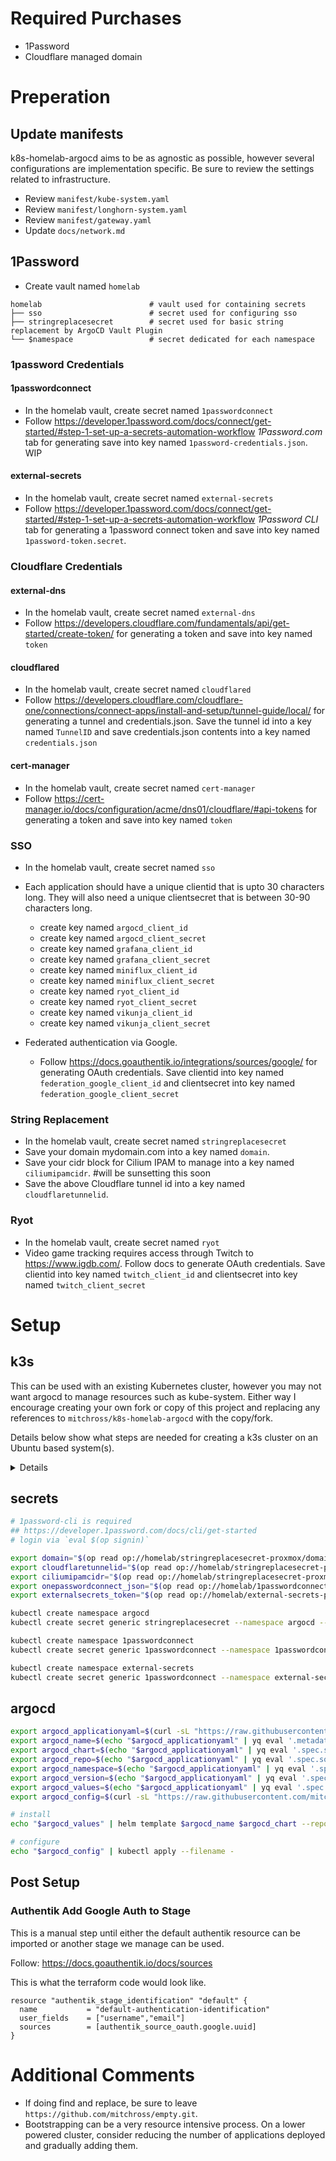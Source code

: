 # Required Purchases
- 1Password
- Cloudflare managed domain

# Preperation

## Update manifests
k8s-homelab-argocd aims to be as agnostic as possible, however several configurations are implementation specific.  Be sure to review the settings related to infrastructure.
- Review `manifest/kube-system.yaml`
- Review `manifest/longhorn-system.yaml`
- Review `manifest/gateway.yaml`
- Update `docs/network.md`

## 1Password
- Create vault named `homelab`
```
homelab                        # vault used for containing secrets
├── sso                        # secret used for configuring sso
├── stringreplacesecret        # secret used for basic string replacement by ArgoCD Vault Plugin
└── $namespace                 # secret dedicated for each namespace
```

### 1password Credentials
#### 1passwordconnect
- In the homelab vault, create secret named `1passwordconnect`
- Follow https://developer.1password.com/docs/connect/get-started/#step-1-set-up-a-secrets-automation-workflow _1Password.com_ tab for generating save into key named `1password-credentials.json`. WIP

#### external-secrets
- In the homelab vault, create secret named `external-secrets`
- Follow https://developer.1password.com/docs/connect/get-started/#step-1-set-up-a-secrets-automation-workflow _1Password CLI_ tab for generating a 1password connect token and save into key named `1password-token.secret`.

### Cloudflare Credentials

#### external-dns
- In the homelab vault, create secret named `external-dns`
- Follow https://developers.cloudflare.com/fundamentals/api/get-started/create-token/ for generating a token and save into key named `token`

#### cloudflared
- In the homelab vault, create secret named `cloudflared`
- Follow https://developers.cloudflare.com/cloudflare-one/connections/connect-apps/install-and-setup/tunnel-guide/local/ for generating a tunnel and credentials.json. Save the tunnel id into a key named `TunnelID` and save credentials.json contents into a key named `credentials.json`

#### cert-manager
- In the homelab vault, create secret named `cert-manager`
- Follow https://cert-manager.io/docs/configuration/acme/dns01/cloudflare/#api-tokens for generating a token and save into key named `token`

### SSO
- In the homelab vault, create secret named `sso`

- Each application should have a unique clientid that is upto 30 characters long. They will also need a unique clientsecret that is between 30-90 characters long.
  - create key named `argocd_client_id`
  - create key named `argocd_client_secret`
  - create key named `grafana_client_id`
  - create key named `grafana_client_secret`
  - create key named `miniflux_client_id`
  - create key named `miniflux_client_secret`
  - create key named `ryot_client_id`
  - create key named `ryot_client_secret`
  - create key named `vikunja_client_id`
  - create key named `vikunja_client_secret`
- Federated authentication via Google.
  - Follow https://docs.goauthentik.io/integrations/sources/google/ for generating OAuth credentials.  Save clientid into key named `federation_google_client_id` and clientsecret into key named `federation_google_client_secret`

### String Replacement
- In the homelab vault, create secret named `stringreplacesecret`
- Save your domain mydomain.com into a key named `domain`. 
- Save your cidr block for Cilium IPAM to manage into a key named `ciliumipamcidr`. #will be sunsetting this soon
- Save the above Cloudflare tunnel id into a key named `cloudflaretunnelid`.


### Ryot
- In the homelab vault, create secret named `ryot`
- Video game tracking requires access through Twitch to https://www.igdb.com/.  Follow docs to generate OAuth credentials.  Save clientid into key named `twitch_client_id` and clientsecret into key named `twitch_client_secret` 

# Setup

## k3s
This can be used with an existing Kubernetes cluster, however you may not want argocd to manage resources such as kube-system.  Either way I encourage creating your own fork or copy of this project and replacing any references to `mitchross/k8s-homelab-argocd` with the copy/fork.

Details below show what steps are needed for creating a k3s cluster on an Ubuntu based system(s).
<details>

```bash
# REQUIRED PACKAGES
# yq
wget https://github.com/mikefarah/yq/releases/latest/download/yq_linux_arm64 -O /usr/bin/yq && chmod +x /usr/bin/yq
# helm
curl https://raw.githubusercontent.com/helm/helm/main/scripts/get-helm-3 | bash


# NODE
## packages for k3s/longhorn
apt update
apt install -y curl open-iscsi nfs-common

# workaround for multipath automounting Longhorn volumes
## https://longhorn.io/kb/troubleshooting-volume-with-multipath/
cat << 'EOF' >> /etc/multipath.conf
blacklist {
    devnode "^sd[a-z0-9]+"
}
EOF
systemctl restart multipathd.service

# workaround for cilium not loading packages, dependent upon OS
## https://github.com/cilium/cilium/issues/25021
modprobe iptable_raw
modprobe xt_socket

cat << 'EOF' > /etc/modules-load.d/cilium.conf
xt_socket
iptable_raw
EOF



export SETUP_NODEIP=192.168.100.176
export SETUP_CLUSTERTOKEN=chickennuggets4eva2024

# CREATE MASTER NODE
curl -sfL https://get.k3s.io | INSTALL_K3S_VERSION="v1.30.0+k3s1" INSTALL_K3S_EXEC="--node-ip $SETUP_NODEIP --disable=coredns,flannel,local-storage,metrics-server,servicelb,traefik --flannel-backend='none' --disable-network-policy --disable-cloud-controller --disable-kube-proxy" K3S_TOKEN=$SETUP_CLUSTERTOKEN K3S_KUBECONFIG_MODE=644 sh -s -
kubectl taint nodes rk1-01 node-role.kubernetes.io/control-plane:NoSchedule


# INSTALL CILIUM
export cilium_applicationyaml=$(curl -sL "https://raw.githubusercontent.com/mitchross/k8s-homelab-argocd/main/manifest/kube-system.yaml" | yq eval-all '. | select(.metadata.name == "cilium" and .kind == "Application")' -)
export cilium_name=$(echo "$cilium_applicationyaml" | yq eval '.metadata.name' -)
export cilium_chart=$(echo "$cilium_applicationyaml" | yq eval '.spec.source.chart' -)
export cilium_repo=$(echo "$cilium_applicationyaml" | yq eval '.spec.source.repoURL' -)
export cilium_namespace=$(echo "$cilium_applicationyaml" | yq eval '.spec.destination.namespace' -)
export cilium_version=$(echo "$cilium_applicationyaml" | yq eval '.spec.source.targetRevision' -)
export cilium_values=$(echo "$cilium_applicationyaml" | yq eval '.spec.source.helm.valuesObject' - | yq eval 'del(.gatewayAPI)' - | yq eval 'del(.ingressController)' -)

echo "$cilium_values" | helm template $cilium_name $cilium_chart --repo $cilium_repo --version $cilium_version --namespace $cilium_namespace --values - | kubectl apply --filename -

# INSTALL COREDNS
export coredns_applicationyaml=$(curl -sL "https://raw.githubusercontent.com/mitchross/k8s-homelab-argocd/main/manifest/kube-system.yaml" | yq eval-all '. | select(.metadata.name == "coredns" and .kind == "Application")' -)
export coredns_name=$(echo "$coredns_applicationyaml" | yq eval '.metadata.name' -)
export coredns_chart=$(echo "$coredns_applicationyaml" | yq eval '.spec.source.chart' -)
export coredns_repo=$(echo "$coredns_applicationyaml" | yq eval '.spec.source.repoURL' -)
export coredns_namespace=$(echo "$coredns_applicationyaml" | yq eval '.spec.destination.namespace' -)
export coredns_version=$(echo "$coredns_applicationyaml" | yq eval '.spec.source.targetRevision' -)
export coredns_values=$(echo "$coredns_applicationyaml" | yq eval '.spec.source.helm.valuesObject' -)

echo "$coredns_values" | helm template $coredns_name $coredns_chart --repo $coredns_repo --version $coredns_version --namespace $coredns_namespace --values - | kubectl apply --namespace $coredns_namespace --filename -


# JOIN NODES TO CLUSTER
curl -sfL https://get.k3s.io | INSTALL_K3S_VERSION="v1.30.0+k3s1" K3S_URL=https://$SETUP_NODEIP:6443 K3S_TOKEN=$SETUP_CLUSTERTOKEN sh -
# LABEL NODES AS WORKERS
kubectl label nodes mynodename kubernetes.io/role=worker
```
</details>

## secrets
```bash
# 1password-cli is required
## https://developer.1password.com/docs/cli/get-started
# login via `eval $(op signin)`

export domain="$(op read op://homelab/stringreplacesecret-proxmox/domain)"
export cloudflaretunnelid="$(op read op://homelab/stringreplacesecret-proxmox/cloudflaretunnelid)"
export ciliumipamcidr="$(op read op://homelab/stringreplacesecret-proxmox/ciliumipamcidr)"
export onepasswordconnect_json="$(op read op://homelab/1passwordconnect/1password-credentials.json | base64)"
export externalsecrets_token="$(op read op://homelab/external-secrets-pi/token)"

kubectl create namespace argocd
kubectl create secret generic stringreplacesecret --namespace argocd --from-literal domain=$domain --from-literal cloudflaretunnelid=$cloudflaretunnelid --from-literal ciliumipamcidr=$ciliumipamcidr

kubectl create namespace 1passwordconnect
kubectl create secret generic 1passwordconnect --namespace 1passwordconnect --from-literal 1password-credentials.json="$onepasswordconnect_json"

kubectl create namespace external-secrets
kubectl create secret generic 1passwordconnect --namespace external-secrets --from-literal token=$externalsecrets_token
```

## argocd
```bash
export argocd_applicationyaml=$(curl -sL "https://raw.githubusercontent.com/mitchross/k8s-homelab-argocd/main/manifest/argocd.yaml" | yq eval-all '. | select(.metadata.name == "argocd" and .kind == "Application")' -)
export argocd_name=$(echo "$argocd_applicationyaml" | yq eval '.metadata.name' -)
export argocd_chart=$(echo "$argocd_applicationyaml" | yq eval '.spec.source.chart' -)
export argocd_repo=$(echo "$argocd_applicationyaml" | yq eval '.spec.source.repoURL' -)
export argocd_namespace=$(echo "$argocd_applicationyaml" | yq eval '.spec.destination.namespace' -)
export argocd_version=$(echo "$argocd_applicationyaml" | yq eval '.spec.source.targetRevision' -)
export argocd_values=$(echo "$argocd_applicationyaml" | yq eval '.spec.source.helm.valuesObject' - | yq eval 'del(.configs.cm)' -)
export argocd_config=$(curl -sL "https://raw.githubusercontent.com/mitchross/k8s-homelab-argocd/main/manifest/argocd.yaml" | yq eval-all '. | select(.kind == "AppProject" or .kind == "ApplicationSet")' -)

# install
echo "$argocd_values" | helm template $argocd_name $argocd_chart --repo $argocd_repo --version $argocd_version --namespace $argocd_namespace --values - | kubectl apply --namespace $argocd_namespace --filename -

# configure
echo "$argocd_config" | kubectl apply --filename -
```
## Post Setup
### Authentik Add Google Auth to Stage
This is a manual step until either the default authentik resource can be imported or another stage we manage can be used.

Follow: https://docs.goauthentik.io/docs/sources

This is what the terraform code would look like.
```hcl
resource "authentik_stage_identification" "default" {
  name           = "default-authentication-identification"
  user_fields    = ["username","email"]
  sources        = [authentik_source_oauth.google.uuid]
}
```

# Additional Comments
* If doing find and replace, be sure to leave `https://github.com/mitchross/empty.git`.
* Bootstrapping can be a very resource intensive process.  On a lower powered cluster, consider reducing the number of applications deployed and gradually adding them.
